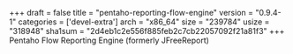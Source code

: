 +++
draft = false
title = "pentaho-reporting-flow-engine"
version = "0.9.4-1"
categories = ['devel-extra']
arch = "x86_64"
size = "239784"
usize = "318948"
sha1sum = "2d4eb1c2e556f885feb2c7cb22057092f21a81f3"
+++
Pentaho Flow Reporting Engine (formerly JFreeReport)